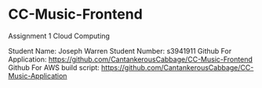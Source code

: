 # CC-Music-Frontend

Assignment 1 Cloud Computing

Student Name: Joseph Warren
Student Number: s3941911
Github For Application: https://github.com/CantankerousCabbage/CC-Music-Frontend
Github For AWS build script: https://github.com/CantankerousCabbage/CC-Music-Application